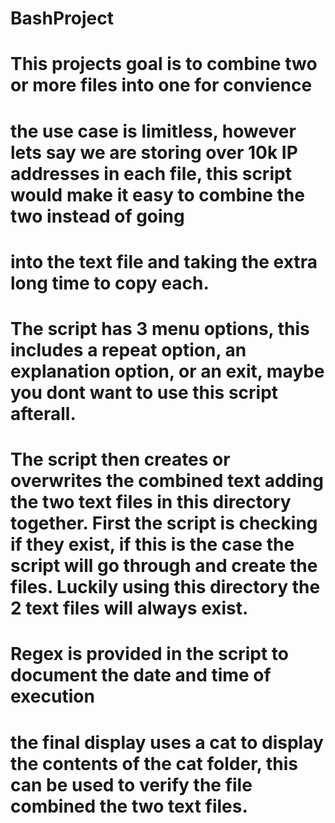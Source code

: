 # BashProject

# This projects goal is to combine two or more files into one for convience 
# the use case is limitless, however lets say we are storing over 10k IP addresses in each file, this script would make it easy to combine the two instead of going
# into the text file and taking the extra long time to copy each.

# The script has 3 menu options, this includes a repeat option, an explanation option, or an exit, maybe you dont want to use this script afterall.

# The script then creates or overwrites the combined text adding the two text files in this directory together. First the script is checking if they exist, if this is the case the script will go through and create the files. Luckily using this directory the 2 text files will always exist.

# Regex is provided in the script to document the date and time of execution

# the final display uses a cat to display the contents of the cat folder, this can be used to verify the file combined the two text files.